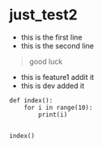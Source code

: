 # just_test2

- this is the first line
- this is the second line

> good luck

- this is feature1 addit it 
- this is dev added it


```
def index():
    for i in range(10):
        print(i)


index()
```
